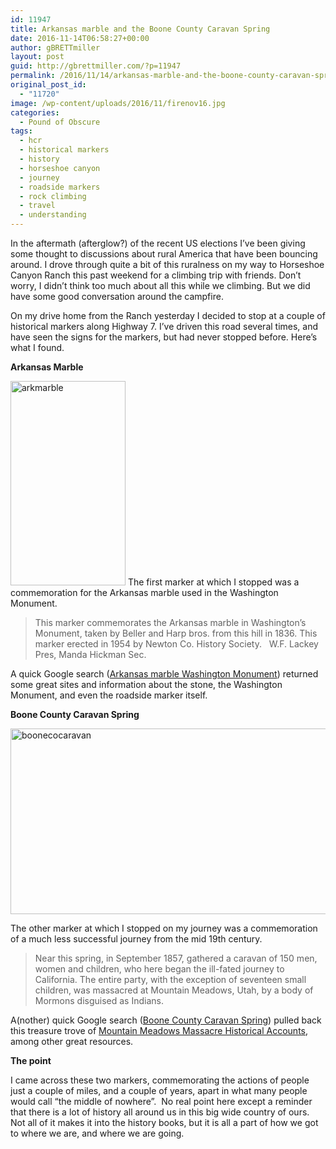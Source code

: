 ```yaml
---
id: 11947
title: Arkansas marble and the Boone County Caravan Spring
date: 2016-11-14T06:58:27+00:00
author: gBRETTmiller
layout: post
guid: http://gbrettmiller.com/?p=11947
permalink: /2016/11/14/arkansas-marble-and-the-boone-county-caravan-spring/
original_post_id:
  - "11720"
image: /wp-content/uploads/2016/11/firenov16.jpg
categories:
  - Pound of Obscure
tags:
  - hcr
  - historical markers
  - history
  - horseshoe canyon
  - journey
  - roadside markers
  - rock climbing
  - travel
  - understanding
---
```

In the aftermath (afterglow?) of the recent US elections I&#8217;ve been giving some thought to discussions about rural America that have been bouncing around. I drove through quite a bit of this ruralness on my way to Horseshoe Canyon Ranch this past weekend for a climbing trip with friends. Don&#8217;t worry, I didn&#8217;t think too much about all this while we climbing. But we did have some good conversation around the campfire.

On my drive home from the Ranch yesterday I decided to stop at a couple of historical markers along Highway 7. I&#8217;ve driven this road several times, and have seen the signs for the markers, but had never stopped before. Here&#8217;s what I found.

**Arkansas Marble**

<img class="  wp-image-11954 alignright" src="https://i0.wp.com/167.99.231.190/wp-content/uploads/2016/11/arkmarble1.jpg?resize=184%2C327" alt="arkmarble" width="184" height="327" srcset="https://i2.wp.com/gbrettmiller.com/wp-content/uploads/2016/11/arkmarble1.jpg?w=1080 1080w, https://i2.wp.com/gbrettmiller.com/wp-content/uploads/2016/11/arkmarble1.jpg?resize=169%2C300 169w, https://i2.wp.com/gbrettmiller.com/wp-content/uploads/2016/11/arkmarble1.jpg?resize=768%2C1365 768w, https://i2.wp.com/gbrettmiller.com/wp-content/uploads/2016/11/arkmarble1.jpg?resize=576%2C1024 576w, https://i2.wp.com/gbrettmiller.com/wp-content/uploads/2016/11/arkmarble1.jpg?resize=640%2C1138 640w" sizes="(max-width: 184px) 100vw, 184px" data-recalc-dims="1" /> The first marker at which I stopped was a commemoration for the Arkansas marble used in the Washington Monument.

> This marker commemorates the Arkansas marble in Washington&#8217;s Monument, taken by Beller and Harp bros. from this hill in 1836. This marker erected in 1954 by Newton Co. History Society.   W.F. Lackey Pres, Manda Hickman Sec.

A quick Google search ([Arkansas marble Washington Monument](https://www.google.com/webhp?sourceid=chrome-instant&ion=1&espv=2&ie=UTF-8#q=arkansas+marble+washington+monument)) returned some great sites and information about the stone, the Washington Monument, and even the roadside marker itself.

**Boone County Caravan Spring**

<img class="  wp-image-11955 aligncenter" src="https://i2.wp.com/167.99.231.190/wp-content/uploads/2016/11/boonecocaravan.jpg?resize=529%2C297" alt="boonecocaravan" width="529" height="297" srcset="https://i0.wp.com/gbrettmiller.com/wp-content/uploads/2016/11/boonecocaravan.jpg?w=1462 1462w, https://i0.wp.com/gbrettmiller.com/wp-content/uploads/2016/11/boonecocaravan.jpg?resize=300%2C169 300w, https://i0.wp.com/gbrettmiller.com/wp-content/uploads/2016/11/boonecocaravan.jpg?resize=768%2C432 768w, https://i0.wp.com/gbrettmiller.com/wp-content/uploads/2016/11/boonecocaravan.jpg?resize=1024%2C576 1024w, https://i0.wp.com/gbrettmiller.com/wp-content/uploads/2016/11/boonecocaravan.jpg?resize=640%2C360 640w, https://i0.wp.com/gbrettmiller.com/wp-content/uploads/2016/11/boonecocaravan.jpg?w=1280 1280w" sizes="(max-width: 529px) 100vw, 529px" data-recalc-dims="1" /> 

The other marker at which I stopped on my journey was a commemoration of a much less successful journey from the mid 19th century.

> Near this spring, in September 1857, gathered a caravan of 150 men, women and children, who here began the ill-fated journey to California. The entire party, with the exception of seventeen small children, was massacred at Mountain Meadows, Utah, by a body of Mormons disguised as Indians.

A(nother) quick Google search ([Boone County Caravan Spring](https://www.google.com/webhp?sourceid=chrome-instant&ion=1&espv=2&ie=UTF-8#q=boone%20county%20caravan%20spring)) pulled back this treasure trove of [Mountain Meadows Massacre Historical Accounts](http://www.legendsofamerica.com/ut-mountainmeadowshistoricaccounts.html), among other great resources.

**The point**

I came across these two markers, commemorating the actions of people just a couple of miles, and a couple of years, apart in what many people would call &#8220;the middle of nowhere&#8221;.  No real point here except a reminder that there is a lot of history all around us in this big wide country of ours. Not all of it makes it into the history books, but it is all a part of how we got to where we are, and where we are going.

&nbsp;

&nbsp;